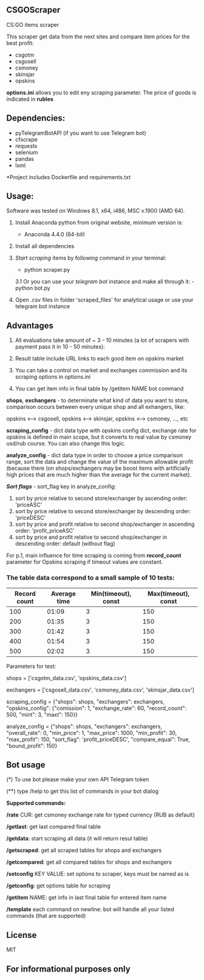 ## CSGOScraper
CS:GO items scraper

This scraper get data from the next sites and compare item prices for the best profit:

- csgotm
- csgosell
- csmoney
- skinsjar
- opskins

**options.ini** allows you to edit eny scraping parameter.
The price of goods is indicated in **rubles**

##  **Dependencies:**

- pyTelegramBotAPI (if you want to use Telegram bot)
- cfscrape
- requests
- selenium
- pandas
- lxml

*Project includes Dockerfile and requirements.txt

##  **Usage:**

Software was tested on Windows 8.1, x64, i486, MSC v.1900 (AMD 64).

1. Install Anaconda python from original website, minimum version is:
	-	Anaconda 4.4.0 (64-bit) 
    
2. Install all dependencies
    
3. _Start scraping_ items by following command in your terminal:
	-	python scraper.py
    
    3.1 Or you can use your _telegram bot_ instance and make all through it:
    	-	python bot.py
    
4. Open .csv files in folder 'scraped_files' for analytical usage or use your telegram bot instance

## **Advantages**

1. All evaluations take amount of ~ 3 - 10 minutes (a lot of scrapers with payment pass it in 10 - 50 minutes):

2. Result table include URL links to each good item on opskins market

3. You can take a control on market and exchanges commission and its scraping options in options.ini

4. You can get item info in final table by /getitem NAME bot command

**shops**, **exchangers** - to determinate what kind of data you want to store, comparison occurs between every unique shop and all exhangers, like:

opskins <--> csgosell, opskins <--> skinsjar, opskins <--> csmoney, ..., etc

**scraping_config** - dict data type with opskins config dict, exchange rate for opskins is defined in main scope, but it converts to real value by csmoney usd/rub course. You can also change this logic.

**analyze_config** - dict data type in order to choose a price comparison range, sort the data and change the value of the maximum allowable profit (because there (on shops/exchangers may be boost items with artificially high prices that are much higher than the average for the current market).

**_Sort flags_** - sort_flag key in analyze_config:

1. sort by price relative to second store/exchanger by ascending order: 'priceASC'
2. sort by price relative to second store/exchanger by descending order: 'priceDESC'
3. sort by price and profit relative to second shop/exchanger in ascending order: 'profit_priceASC'
4. sort by price and profit relative to second shop/exchanger in descending order: default (without flag)

For p.1, main influence for time scraping is coming from **record_count** parameter for Opskins scraping if timeout values are constant.

### The table data correspond to a small sample of 10 tests:

| Record count  | Average time | Min(timeout), const | Max(timeout), const |
| ------------- | ------------ | ------------------- | ------------------- |
| 100  			|	  01:09    |		  3          |         150         | 
| 200  			|	  01:35    |		  3          |         150         |
| 300  			|	  01:42    |		  3          |         150         |
| 400  			|	  01:54    |		  3          |         150         |
| 500  			|	  02:02    |		  3          |         150         |

Parameters for test:

shops = ['csgotm_data.csv', 'opskins_data.csv']

exchangers = ['csgosell_data.csv', 'csmoney_data.csv', 'skinsjar_data.csv']

scraping_config = {"shops": shops, "exchangers": exchangers, "opskins_config": {"comission": 1, "exchange_rate": 60, "record_count": 500, "mint": 3, "maxt": 150}}

analyze_config = {"shops": shops, "exchangers": exchangers, "overall_rate": 0, "min_price": 1, "max_price": 1000, "min_profit": 30, "max_profit": 150, "sort_flag": 'profit_priceDESC', "compare_equal": True, "bound_profit": 150}

## Bot usage

(*) To use bot please make your own API Telegram token

(**) type /help to get this list of commands in your bot dialog

**Supported commands:**

**/rate** CUR: get csmoney exchange rate for typed currency (RUB as default)

**/getlast**: get last compared final table

**/getdata**: start scraping all data (it will return resul table)

**/getscraped**: get all scraped tables for shops and exchangers

**/getcompared**: get all compared tables for shops and exchangers

**/setconfig** KEY VALUE: set options to scraper, keys must be named as is

**/getconfig**: get options table for scraping

**/getitem** NAME: get info in last final table for entered item name

**/template** each command on newline: bot will handle all your listed commands (that are supported)

## **License**

MIT

##  **For informational purposes only**

